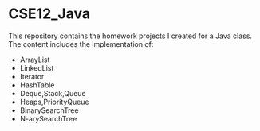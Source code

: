 # CSE12_Java
This repository contains the homework projects I created for a Java class. 
The content includes the implementation of: <br>
<ul>
<li>ArrayList</li>
<li>LinkedList</li>
<li>Iterator</li>
<li>HashTable</li>
<li>Deque,Stack,Queue</li>
<li>Heaps,PriorityQueue</li>
<li>BinarySearchTree</li>
<li>N-arySearchTree</li>
</ul>
